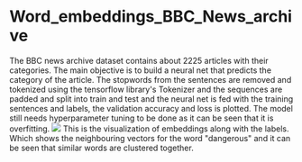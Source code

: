 # Word_embeddings_BBC_News_archive
   The BBC news archive dataset contains about 2225 articles with their categories. The main objective is to build a neural net that predicts the category of the article. The stopwords from the sentences are removed and tokenized using the tensorflow library's Tokenizer and the sequences are padded and split into train and test and the neural net is fed with the training sentences and labels, the validation accuracy and loss is plotted. The model still needs hyperparameter tuning to be done as it can be seen that it is overfitting.
<a href="https://imgflip.com/gif/484cxc"><img src="https://imgflip.com/gif/484cxc.gif"/></a>
This is the visualization of embeddings along with the labels. Which shows the neighbouring vectors for the word "dangerous" and it can be seen that similar words are clustered together.

